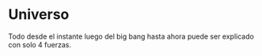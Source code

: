 # Universo

Todo desde el instante luego del big bang hasta ahora puede ser explicado con solo 4 fuerzas.
